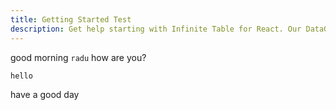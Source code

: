 ```yaml
---
title: Getting Started Test
description: Get help starting with Infinite Table for React. Our DataGrid component helps with sorting, filtering, row/column grouping, pivoting, aggregations ...
---
```


good morning `radu` how are you?

```hello```

have a good day


```ts live files=["$DOCS/learn/working-with-data/refetch-example.page.tsx","$DOCS/learn/working-with-data/columns.ts"]

```
